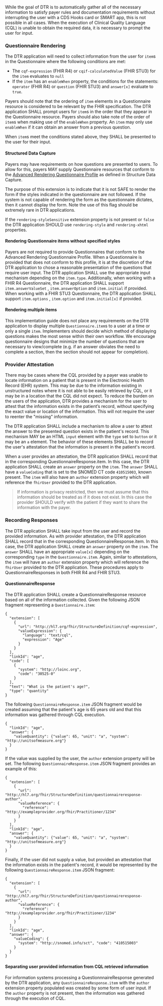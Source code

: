 While the goal of DTR is to automatically gather all of the necessary information to satisfy payer rules and documentation requirements without interrupting the user with a CDS Hooks card or SMART app, this is not possible in all cases. When the execution of Clinical Quality Language (CQL) is unable to obtain the required data, it is necessary to prompt the user for input.

### Questionnaire Rendering
The DTR application will need to collect information from the user for `item`s in the Questionnaire where the following conditions are met:
* The `cqf-expression` (FHIR R4) or `cqif-calculatedValue` (FHIR STU3) for the `item` evaluates to `null`
* If the `item` has an `enableWhen` property, the conditions for the statements: `operator` (FHIR R4) or `question` (FHIR STU3) and `answer[x]` evaluate to `true`.

Payers should note that the ordering of `item` elements in a Questionnaire resource is considered to be relevant by the FHIR specification. The DTR application SHALL prompt users for `item`s in the order that they appear in the Questionnaire resource. Payers should also take note of the order of `item`s when making use of the `enableWhen` property. An `item` may only use `enableWhen` if it can obtain an answer from a previous question.

When `item`s meet the conditions stated above, they SHALL be presented to the user for their input.

#### Structured Data Capture
Payers may have requirements on how questions are presented to users. To allow for this, payers MAY supply Questionnaire resources that conform to the [Advanced Rendering Questionnaire Profile](http://hl7.org/fhir/uv/sdc/2019May/sdc-questionnaire-render.html) as defined in Structure Data Capture.

The purpose of this extension is to indicate that it is not SAFE to render the form if the styles indicated in the questionnaire are not followed. If the system is not capable of rendering the form as the questionnaire dictates, then it cannot display the form.  Note the use of this flag should be extremely rare in DTR applications.

If the `rendering-styleSensitive` extension property is not present or `false` the DTR application SHOULD use `rendering-style` and `rendering-xhtml` properties.

#### Rendering Questionnaire items without specified styles
Payers are not required to provide Questionnaires that conform to the Advanced Rendering Questionnaire Profile. When a Questionnaire is provided that does not conform to this profile, it is at the discretion of the DTR application to chose a reasonable presentation of the questions that require user input. The DTR application SHALL use the appropriate input mechanism depending on the `item.type`. Additionally, when working with a FHIR R4 Questionnaire, the DTR application SHALL support `item.answerValueSet` , `item.answerOption` and `item.initial` if provided. When working with a FHIR STU3 Questionnaire, the DTR application SHALL support `item.options` , `item.option` and `item.initial[x]` if provided.

#### Rendering multiple items
This implementation guide does not place any requirements on the DTR application to display multiple `Questionnaire.item`s to a user at a time or only a single `item`.  Implementers should decide which method of displaying questions makes the most sense within their own workflow.  We encourage questionnaire designs that minimize the number of questions that are necessary to view/complete (e.g. if an answer obviates the need to complete a section, then the section should not appear for completion).

### Provider Attestation
There may be cases where the CQL provided by a payer was unable to locate information on a patient that is present in the Electronic Health Record (EHR) system. This may be due to the information existing in unstructured notes where it is not able to be easily retrieved by CQL, or it may be in a location that the CQL did not expect. To reduce the burden on the users of the application, DTR provides a mechanism for the user to attest that the information exists in the patient’s record, without specifying the exact value or location of the information. This will not require the user to reenter the "missing" information. 

The DTR application SHALL include a mechanism to allow a user to attest the answer to the presented question exists in the patient's record. This mechanism MAY be an HTML `input` element with the `type` set to `button` or it may be an `a` element. The behavior of these elements SHALL be to record the user's attestation that the information is present in the patient's record.

When a user provides an attestation, the DTR application SHALL record that in the corresponding QuestionnaireResponse.item. In this case, the DTR application SHALL create an `answer` property on the `item`. The `answer` SHALL have a `valueCoding` that is set to the SNOMED CT code `410515003`, known present. The `item` will also have an `author` extension property which will reference the `fhirUser` provided to the DTR application.

>If information is privacy restricted, then we must assume that this information should be treated as if it does not exist. In this case the provider SHOULD verify with the patient if they want to share the information with the payer.

### Recording Responses
The DTR application SHALL take input from the user and record the provided information. As with provider attestation, the DTR application SHALL record that in the corresponding QuestionnaireResponse.item. In this case, the DTR application SHALL create an `answer` property on the `item`. The `answer` SHALL have an appropriate `value[x]` depending on the corresponding `type` in the `Questionnaire.item`. Again, similar to attestations, the `item` will have an `author` extension property which will reference the `fhirUser` provided to the DTR application. These procedures apply to QuestionnaireResponses in both FHIR R4 and FHIR STU3.

#### QuestionnaireResponse
The DTR application SHALL create a QuestionnaireResponse resource based on all of the information collected. Given the following JSON fragment representing a `Questionnaire.item`:

```
{
  "extension": [
    {
      "url": "http://hl7.org/fhir/StructureDefinition/cqf-expression",
      "valueExpression": {
        "language": "text/cql",
        "expression": "Age"
      }
    }
  ],
  "linkId": "age",
  "code": [
    {
      "system": "http://loinc.org",
      "code": "30525-0"
    }
  ],
  "text": "What is the patient's age?",
  "type": "quantity"
}
```

The following `QuestionnaireResponse.item` JSON fragment would be created assuming that the patient's age is 65 years old and that this information was gathered through CQL execution.

```
{
  "linkId": "age",
  "answer": {
    "valueQuantity": {"value": 65, "unit": "a", "system": "http://unitsofmeasure.org"}
  }
}
```

If the value was supplied by the user, the `author` extension property will be set. The following `QuestionnaireResponse.item` JSON fragment provides an example of this:

```
{
  "extension": [
    {
      "url": "http://hl7.org/fhir/StructureDefinition/questionnaireresponse-author",
      "valueReference": {
        "reference": "http://exampleprovider.org/fhir/Practitioner/1234"
      }
    }
  ],
  "linkId": "age",
  "answer": {
    "valueQuantity": {"value": 65, "unit": "a", "system": "http://unitsofmeasure.org"}
  }
}
```

Finally, if the user did not supply a value, but provided an attestation that the information exists in the patient's record, it would be represented by the following  `QuestionnaireResponse.item` JSON fragment:

```
{
  "extension": [
    {
      "url": "http://hl7.org/fhir/StructureDefinition/questionnaireresponse-author",
      "valueReference": {
        "reference": "http://exampleprovider.org/fhir/Practitioner/1234"
      }
    }
  ],
  "linkId": "age",
  "answer": {
    "valueCoding": {
      "system": "http://snomed.info/sct", "code": "410515003"
    }
  }
}
```

#### Separating user provided information from CQL retrieved information
For information systems processing a QuestionnnaireResponse generated by the DTR application, any `QuestionnaireResponse.item` with the `author` extension property populated was created by some form of user input. If the `author` property is not present, then the information was gathered through the execution of CQL.
